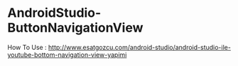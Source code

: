 # AndroidStudio-ButtonNavigationView

How To Use : http://www.esatgozcu.com/android-studio/android-studio-ile-youtube-bottom-navigation-view-yapimi
